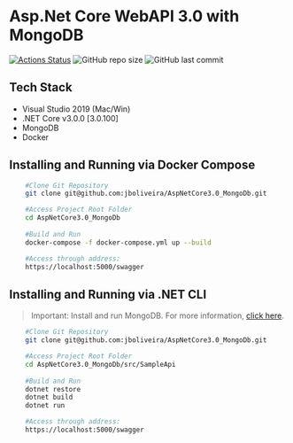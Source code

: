 # Asp.Net Core WebAPI 3.0 with MongoDB #

[![Actions Status](https://github.com/jboliveira/AspNetCore3.0_MongoDb/workflows/Build/badge.svg)](https://github.com/jboliveira/AspNetCore3.0_MongoDb/actions)
![GitHub repo size](https://img.shields.io/github/repo-size/jboliveira/AspNetCore3.0_MongoDb.svg)
![GitHub last commit](https://img.shields.io/github/last-commit/jboliveira/AspNetCore3.0_MongoDb.svg)

## Tech Stack ##

- Visual Studio 2019 (Mac/Win)
- .NET Core v3.0.0 [3.0.100]
- MongoDB
- Docker

## Installing and Running via Docker Compose ##

```sh
    #Clone Git Repository
    git clone git@github.com:jboliveira/AspNetCore3.0_MongoDb.git

    #Access Project Root Folder
    cd AspNetCore3.0_MongoDb
    
    #Build and Run
    docker-compose -f docker-compose.yml up --build

    #Access through address:
    https://localhost:5000/swagger
```

## Installing and Running via .NET CLI ##

> Important: Install and run MongoDB. For more information, [click here](https://docs.mongodb.com/manual/administration/install-community/).

```sh
    #Clone Git Repository
    git clone git@github.com:jboliveira/AspNetCore3.0_MongoDb.git

    #Access Project Root Folder
    cd AspNetCore3.0_MongoDb/src/SampleApi
    
    #Build and Run
    dotnet restore
    dotnet build
    dotnet run

    #Access through address:
    https://localhost:5000/swagger
```
